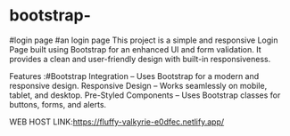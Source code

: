 # bootstrap-
#login page 
#an login page This project is a simple and responsive Login Page built using Bootstrap for an enhanced UI and form validation. It provides a clean and user-friendly design with built-in responsiveness.

Features :#Bootstrap Integration – Uses Bootstrap for a modern and responsive design. Responsive Design – Works seamlessly on mobile, tablet, and desktop. Pre-Styled Components – Uses Bootstrap classes for buttons, forms, and alerts.

WEB HOST LINK:https://fluffy-valkyrie-e0dfec.netlify.app/
